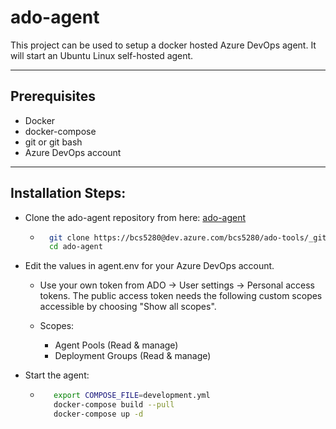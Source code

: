 # ado-agent

This project can be used to setup a docker hosted Azure DevOps agent. It will
start an Ubuntu Linux self-hosted agent.

---
## Prerequisites

+ Docker
+ docker-compose
+ git or git bash
+ Azure DevOps account

---

## Installation Steps:

+ Clone the ado-agent repository from here: [ado-agent][1]
    - ```bash
        git clone https://bcs5280@dev.azure.com/bcs5280/ado-tools/_git/ado-agent
        cd ado-agent
        ```

+ Edit the values in agent.env for your Azure DevOps account.

    - Use your own token from ADO -> User settings -> Personal access tokens.
The public access token needs the following custom scopes accessible by
choosing "Show all scopes".

    - Scopes:
        * Agent Pools (Read & manage)
        * Deployment Groups (Read & manage)

+ Start the agent:
    - ```bash
         export COMPOSE_FILE=development.yml
         docker-compose build --pull
         docker-compose up -d
    ```

[1]: https://dev.azure.com/bcs5280/ado-tools/_git/ado-agent "ado-agent"
